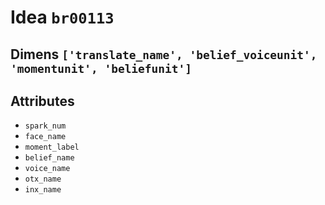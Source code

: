 # Idea `br00113`

## Dimens `['translate_name', 'belief_voiceunit', 'momentunit', 'beliefunit']`

## Attributes
- `spark_num`
- `face_name`
- `moment_label`
- `belief_name`
- `voice_name`
- `otx_name`
- `inx_name`
